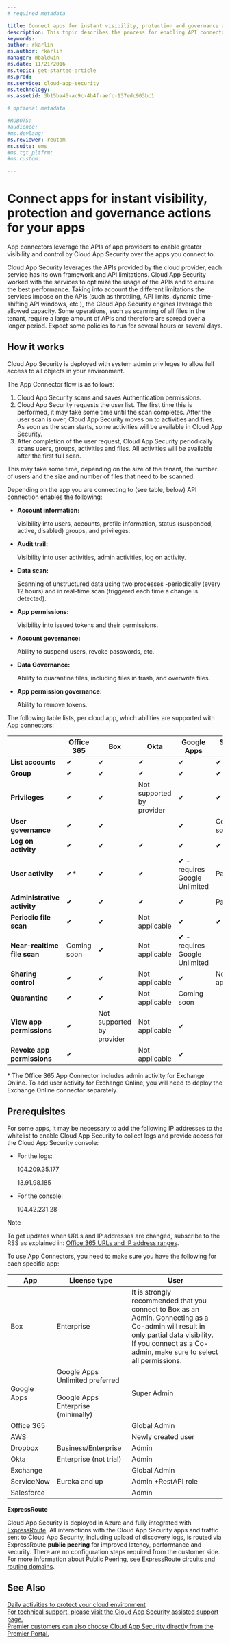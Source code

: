 ```yaml
---
# required metadata

title: Connect apps for instant visibility, protection and governance actions for your apps | Microsoft Docs
description: This topic describes the process for enabling API connectors to apps in your organization's cloud.
keywords:
author: rkarlin
ms.author: rkarlin
manager: mbaldwin
ms.date: 11/21/2016
ms.topic: get-started-article
ms.prod:
ms.service: cloud-app-security
ms.technology:
ms.assetid: 3b15ba46-ac9c-4b4f-aefc-137edc903bc1

# optional metadata

#ROBOTS:
#audience:
#ms.devlang:
ms.reviewer: reutam
ms.suite: ems
#ms.tgt_pltfrm:
#ms.custom:

---
```


# Connect apps for instant visibility, protection and governance actions for your apps
App connectors leverage the APIs of app providers to enable greater visibility and control by Cloud App Security over the apps you connect to.  
  
Cloud App Security leverages the APIs provided by the cloud provider, each service has its own framework and API limitations. Cloud App Security worked with the services to optimize the usage of the APIs and to ensure the best performance. Taking into account the different limitations the services impose on the APIs (such as throttling, API limits, dynamic time-shifting API windows, etc.), the Cloud App Security engines leverage the allowed capacity. Some operations, such as scanning of all files in the tenant, require a large amount of APIs and therefore are spread over a longer period. Expect some policies to run for several hours or several days.  
  
## How it works  
Cloud App Security is deployed with system admin privileges to allow full access to all objects in your environment.  
  
The App Connector flow is as follows:
1. Cloud App Security scans and saves Authentication permissions.
2.  Cloud App Security requests the user list. The first time this is performed, it may take some time until the scan completes. After the user scan is over, Cloud App Security moves on to activities and files. As soon as the scan starts, some activities will be available in Cloud App Security. 
4. After completion of the user request, Cloud App Security periodically scans users, groups, activities and files. All activities will be available after the first full scan. 
 
This may take some time, depending on the size of the tenant, the number of users and the size and number of files that need to be scanned. 
 
Depending on the app you are connecting to (see table, below) API connection enables the following:  
  
-   **Account information:**  
  
     Visibility into users, accounts, profile information, status (suspended, active, disabled) groups, and privileges.  
  
-   **Audit trail:**  
  
     Visibility into user activities, admin activities, log on activity.  
  
-   **Data scan:**  
  
     Scanning of unstructured data using two processes -periodically (every 12 hours) and in real-time scan (triggered each time a change is detected).  
  
-   **App permissions:**  
  
     Visibility into issued tokens and their permissions.  
  
-   **Account governance:**  
  
     Ability to suspend users, revoke passwords, etc.  
  
-   **Data Governance:**  
  
     Ability to quarantine files, including files in trash, and overwrite files.  
  
-   **App permission governance:**  
  
     Ability to remove tokens.  
  
The following table lists, per cloud app, which abilities are supported with App connectors:  

||**Office 365**|**Box**|**Okta**|**Google Apps**|**Service Now**|**Salesforce**|**Dropbox**|**AWS**|  
|-|-|-|-|-|-|-|-|-|  
|**List accounts**|✔|✔|✔|✔|✔|✔|✔|✔|  
|**Group**|✔|✔|✔|✔|✔|✔|✔|✔|  
|**Privileges**|✔|✔|Not supported by provider|✔|✔|✔|✔||  
|**User governance**|✔|✔||✔|Coming soon|Coming soon|Coming soon||  
|**Log on activity**|✔|✔|✔|✔|✔|✔|✔|✔|  
|**User activity**|✔*|✔|✔|✔ - requires Google Unlimited|Partial|Supported with Salesforce Shield|✔|Not applicable|  
|**Administrative activity**|✔|✔|✔|✔|Partial|✔|✔|✔|  
|**Periodic file scan**|✔|✔|Not applicable|✔|✔|✔|✔|Coming soon|  
|**Near-realtime file scan**|Coming soon|✔|Not applicable|✔ - requires Google Unlimited|||Coming soon||  
|**Sharing control**|✔|✔|Not applicable|✔|Not applicable||✔||  
|**Quarantine**|✔|✔|Not applicable|Coming soon|||Coming soon||  
|**View app permissions**|✔|Not supported by provider|Not applicable|✔||✔|Not supported by provider||  
|**Revoke app permissions**|✔||Not applicable|✔||✔|Not applicable||  
  
\* The Office 365 App Connector includes admin activity for Exchange Online. To add user activity for Exchange Online, you will need to deploy the Exchange Online connector separately.  
  
## Prerequisites  
For some apps, it may be necessary to add the following IP addresses to the whitelist to enable Cloud App Security to collect logs and provide access for the Cloud App Security console:  
  
-   For the logs:  
  
     104.209.35.177  
  
     13.91.98.185  
  
-   For the console:  
  
     104.42.231.28  
  
> [!NOTE]  
>  To get updates when URLs and IP addresses are changed, subscribe to the RSS as explained in: [Office 365 URLs and IP address ranges](https://support.office.com/article/Office-365-URLs-and-IP-address-ranges-8548a211-3fe7-47cb-abb1-355ea5aa88a2).  
  
To use App Connectors, you need to make sure you have the following for each specific app:  
  
|App|License type|User|  
|---------|------------------|----------|  
|Box|Enterprise|It is strongly recommended that you connect to Box as an Admin. Connecting as a Co-admin will result in only partial data visibility. If you connect as a Co-admin, make sure to select all permissions.|  
|Google Apps|Google Apps Unlimited preferred<br /><br /> Google Apps Enterprise (minimally)|Super Admin|  
|Office 365||Global Admin|  
|AWS||Newly created user|  
|Dropbox|Business/Enterprise|Admin|  
|Okta|Enterprise (not trial)|Admin|  
|Exchange||Global Admin|  
|ServiceNow|Eureka and up|Admin +RestAPI role|  
|Salesforce||Admin|  
  

**ExpressRoute**  
  
Cloud App Security is deployed in Azure and fully integrated with [ExpressRoute](https://azure.microsoft.com/documentation/articles/expressroute-introduction/). All interactions with the Cloud App Security apps and traffic sent to Cloud App Security, including upload of discovery logs, is routed via ExpressRoute **public peering** for improved latency, performance and security. There are no configuration steps required from the customer side.  
For more information about  Public Peering, see [ExpressRoute circuits and routing domains](https://azure.microsoft.com/documentation/articles/expressroute-circuit-peerings/).  
  
## See Also  
[Daily activities to protect your cloud environment](daily-activities-to-protect-your-cloud-environment.md)   
[For technical support, please visit the Cloud App Security assisted support page.](http://support.microsoft.com/oas/default.aspx?prid=16031)   
[Premier customers can also choose Cloud App Security directly from the Premier Portal.](https://premier.microsoft.com/)  
  
   